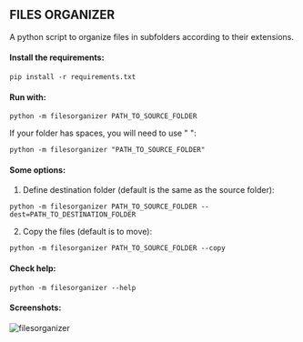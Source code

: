 ## FILES ORGANIZER

A python script to organize files in subfolders according to their extensions.

#### Install the requirements:

``` pip install -r requirements.txt ```

#### Run with:

``` python -m filesorganizer PATH_TO_SOURCE_FOLDER ```

If your folder has spaces, you will need to use " ":

``` python -m filesorganizer "PATH_TO_SOURCE_FOLDER" ```

#### Some options:

1. Define destination folder (default is the same as the source folder):

``` python -m filesorganizer PATH_TO_SOURCE_FOLDER --dest=PATH_TO_DESTINATION_FOLDER ```

2. Copy the files (default is to move):

``` python -m filesorganizer PATH_TO_SOURCE_FOLDER --copy ```


#### Check help:

``` python -m filesorganizer --help ```


#### Screenshots:

![filesorganizer](https://user-images.githubusercontent.com/11902225/167124931-cb70e48d-6599-4ea4-9cf5-aab50c367d38.png)
